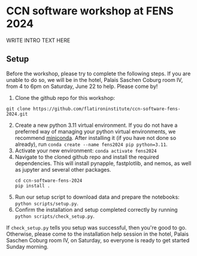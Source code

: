 # CCN software workshop at FENS 2024

WRITE INTRO TEXT HERE

## Setup

Before the workshop, please try to complete the following steps. If you are unable to do so, we will be in the hotel, Palais Saschen Coburg room IV, from 4 to 6pm on Saturday, June 22 to help. Please come by!

1. Clone the github repo for this workshop: 

`git clone https://github.com/flatironinstitute/ccn-software-fens-2024.git`

2. Create a new python 3.11 virtual environment. If you do not have a preferred way of managing your python virtual environments, we recommend [miniconda](https://docs.anaconda.com/free/miniconda/). After installing it (if you have not done so already), run `conda create --name fens2024 pip python=3.11`.
3. Activate your new environment: `conda activate fens2024`
4. Navigate to the cloned github repo and install the required dependencies. This will install pynapple, fastplotlib, and nemos, as well as jupyter and several other packages.
    ```shell
    cd ccn-software-fens-2024
    pip install .
    ```
5. Run our setup script to download data and prepare the notebooks: `python scripts/setup.py`.
6. Confirm the installation and setup completed correctly by running `python scripts/check_setup.py`.

If `check_setup.py` tells you setup was successful, then you're good to go. Otherwise, please come to the installation help session in the hotel, Palais Saschen Coburg room IV, on Saturday, so everyone is ready to get started Sunday morning.
